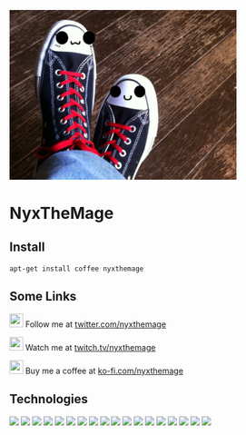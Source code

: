 ![image of NyxTheMage](assets/me.jpg)

# NyxTheMage

## Install

```
apt-get install coffee nyxthemage
```

## Some Links

<img height="24" width="24" src="https://cdn.jsdelivr.net/npm/simple-icons@v3/icons/twitter.svg" /> Follow me at [twitter.com/nyxthemage](https://twitter.com/nyxthemage)

<img height="24" width="24" src="https://cdn.jsdelivr.net/npm/simple-icons@v3/icons/twitch.svg" /> Watch me at [twitch.tv/nyxthemage](https://twitch.tv/nyxthemage)

<img height="24" width="24" src="https://cdn.jsdelivr.net/npm/simple-icons@v3/icons/ko-fi.svg" /> Buy me a coffee at [ko-fi.com/nyxthemage](https://ko-fi.com/nyxthemage)

## Technologies
![](https://img.shields.io/badge/Linux-informational?style=for-the-badge&logo=linux&logoColor=black&color=fcc624)
![](https://img.shields.io/badge/BSD-informational?style=for-the-badge&logo=freebsd&logoColor=white&color=ab2b28)
![](https://img.shields.io/badge/Mac-informational?style=for-the-badge&logo=apple&logoColor=white&color=999999)
![](https://img.shields.io/badge/Windows-informational?style=for-the-badge&logo=windows&logoColor=white&color=0078d6)
![](https://img.shields.io/badge/Bash-informational?style=for-the-badge&logo=gnu-bash&logoColor=white&color=4eaa25)
![](https://img.shields.io/badge/C%2FC++-informational?style=for-the-badge&logo=cplusplus&logoColor=white&color=00599c)
![](https://img.shields.io/badge/C%23-informational?style=for-the-badge&logo=csharp&logoColor=white&color=239120)
![](https://img.shields.io/badge/HTML5-informational?style=for-the-badge&logo=html5&logoColor=white&color=E34F26)
![](https://img.shields.io/badge/CSS3-informational?style=for-the-badge&logo=css3&logoColor=white&color=1572B6)
![](https://img.shields.io/badge/Javascript-informational?style=for-the-badge&logo=javascript&logoColor=black&color=f7df1e)
![](https://img.shields.io/badge/JQuery-informational?style=for-the-badge&logo=jquery&logoColor=white&color=0769AD)
![](https://img.shields.io/badge/PHP-informational?style=for-the-badge&logo=php&logoColor=white&color=777bb4)
![](https://img.shields.io/badge/Python-informational?style=for-the-badge&logo=python&logoColor=white&color=3776AB)
![](https://img.shields.io/badge/MySQL-informational?style=for-the-badge&logo=mysql&logoColor=white&color=4479a1)
![](https://img.shields.io/badge/Node.js-informational?style=for-the-badge&logo=nodedotjs&logoColor=white&color=339933)
![](https://img.shields.io/badge/Express-informational?style=for-the-badge&logo=express&logoColor=white&color=000000)
![](https://img.shields.io/badge/Angular-informational?style=for-the-badge&logo=angular&logoColor=white&color=DD0031)
![](https://img.shields.io/badge/MongoDB-informational?style=for-the-badge&logo=mongodb&logoColor=white&color=47A248)
